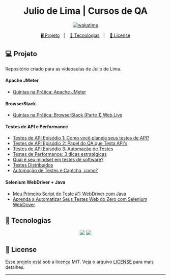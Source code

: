 <h1 align="center">
  Julio de Lima | Cursos de QA
</h1>

<p align="center">
  <a href="https://wakatime.com/badge/user/68660678-6b86-4b78-98df-f5f41a37e1bc/project/020a84c0-4ab2-4e8e-9b96-f853c3a7074c"><img src="https://wakatime.com/badge/user/68660678-6b86-4b78-98df-f5f41a37e1bc/project/020a84c0-4ab2-4e8e-9b96-f853c3a7074c.svg" alt="wakatime"></a>
</p>

<p align="center">
  <a href="#-projeto">🖥️ Projeto</a>&nbsp;&nbsp;&nbsp;|&nbsp;&nbsp;&nbsp;
  <a href="#-tecnologias">🚀 Tecnologias</a>&nbsp;&nbsp;&nbsp;|&nbsp;&nbsp;&nbsp;
  <a href="#-license">📝 License</a>
</p>

## 💻 Projeto

Repositório criado para as videoaulas de Julio de Lima.

#### Apache JMeter

- [Quintas na Prática: Apache JMeter](https://www.youtube.com/watch?v=j19OFRb8lLI)

#### BrowserStack

- [Quintas na Prática: BrowserStack (Parte 1) Web Live](https://www.youtube.com/watch?v=A89COnSudTQ)

#### Testes de API e Performance

- [Testes de API Episódio 1: Como você planeja seus testes de API?](https://www.youtube.com/watch?v=jUukEkY0RGs)
- [Testes de API Episódio 2: Papel do QA que Testa API's](https://www.youtube.com/watch?v=lCTuhjSTn4Q)
- [Testes de API Episódio 3: Automação de Testes](https://www.youtube.com/watch?v=W3hUDLx_tGo)
- [Testes de Performance: 3 dicas estratégicas](https://www.youtube.com/watch?v=cED7k0YyNwA)
- [Qual é seu mindset em testes de software?](https://www.youtube.com/watch?v=UHRpKThob6s)
- [Testes Distribuídos](https://www.youtube.com/watch?v=Zt5Ec6yL0jI)
- [Automação de Testes e Captcha, como?](https://www.youtube.com/watch?v=UA8UZ68Ui9Q&ab_channel=JuliodeLima)

#### Selenium WebDriver + Java

- [Meu Primeiro Script de Teste #1: WebDriver com Java](https://www.youtube.com/watch?v=lELENTQ-PWc)
- [Aprenda a Automatizar Seus Testes Web do Zero com Selenium WebDriver](https://www.youtube.com/watch?v=ZFOdetBp55U&ab_channel=JuliodeLima)

## 🚀 Tecnologias

<p align="center">
  <img src="https://img.shields.io/badge/java-%23ED8B00.svg?style=for-the-badge&logo=java&logoColor=white">
  <img src="https://img.shields.io/badge/-selenium-%43B02A?style=for-the-badge&logo=selenium&logoColor=white">
</p>

## 📝 License

Esse projeto está sob a licença MIT. Veja o arquivo [LICENSE](LICENSE) para mais detalhes.

---
